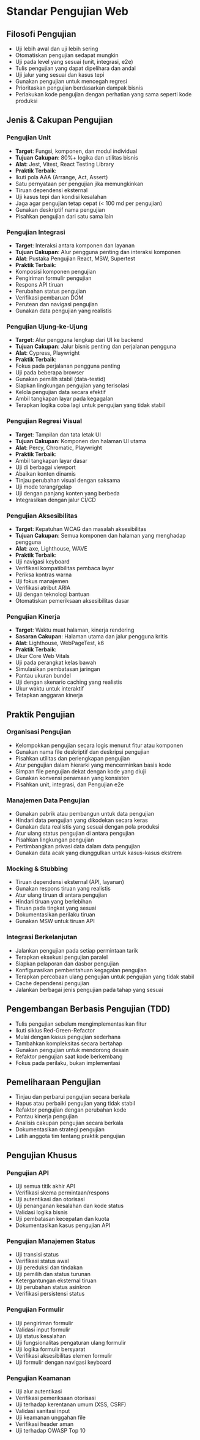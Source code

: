 # Standar Pengujian Web 

## Filosofi Pengujian 

- Uji lebih awal dan uji lebih sering 
- Otomatiskan pengujian sedapat mungkin 
- Uji pada level yang sesuai (unit, integrasi, e2e) 
- Tulis pengujian yang dapat dipelihara dan andal 
- Uji jalur yang sesuai dan kasus tepi 
- Gunakan pengujian untuk mencegah regresi 
- Prioritaskan pengujian berdasarkan dampak bisnis 
- Perlakukan kode pengujian dengan perhatian yang sama seperti kode produksi 

## Jenis & Cakupan Pengujian 

### Pengujian Unit 

- **Target**: Fungsi, komponen, dan modul individual 
- **Tujuan Cakupan**: 80%+ logika dan utilitas bisnis 
- **Alat**: Jest, Vitest, React Testing Library 
- **Praktik Terbaik**: 
- Ikuti pola AAA (Arrange, Act, Assert) 
- Satu pernyataan per pengujian jika memungkinkan 
- Tiruan dependensi eksternal 
- Uji kasus tepi dan kondisi kesalahan 
- Jaga agar pengujian tetap cepat (< 100 md per pengujian) 
- Gunakan deskriptif nama pengujian 
- Pisahkan pengujian dari satu sama lain 

### Pengujian Integrasi 

- **Target**: Interaksi antara komponen dan layanan 
- **Tujuan Cakupan**: Alur pengguna penting dan interaksi komponen 
- **Alat**: Pustaka Pengujian React, MSW, Supertest 
- **Praktik Terbaik**: 
- Komposisi komponen pengujian 
- Pengiriman formulir pengujian 
- Respons API tiruan 
- Perubahan status pengujian 
- Verifikasi pembaruan DOM 
- Perutean dan navigasi pengujian 
- Gunakan data pengujian yang realistis 

### Pengujian Ujung-ke-Ujung 

- **Target**: Alur pengguna lengkap dari UI ke backend 
- **Tujuan Cakupan**: Jalur bisnis penting dan perjalanan pengguna 
- **Alat**: Cypress, Playwright 
- **Praktik Terbaik**: 
- Fokus pada perjalanan pengguna penting 
- Uji pada beberapa browser 
- Gunakan pemilih stabil (data-testid) 
- Siapkan lingkungan pengujian yang terisolasi 
- Kelola pengujian data secara efektif 
- Ambil tangkapan layar pada kegagalan 
- Terapkan logika coba lagi untuk pengujian yang tidak stabil 

### Pengujian Regresi Visual 

- **Target**: Tampilan dan tata letak UI 
- **Tujuan Cakupan**: Komponen dan halaman UI utama 
- **Alat**: Percy, Chromatic, Playwright 
- **Praktik Terbaik**: 
- Ambil tangkapan layar dasar 
- Uji di berbagai viewport 
- Abaikan konten dinamis 
- Tinjau perubahan visual dengan saksama 
- Uji mode terang/gelap 
- Uji dengan panjang konten yang berbeda 
- Integrasikan dengan jalur CI/CD 

### Pengujian Aksesibilitas 

- **Target**: Kepatuhan WCAG dan masalah aksesibilitas 
- **Tujuan Cakupan**: Semua komponen dan halaman yang menghadap pengguna 
- **Alat**: axe, Lighthouse, WAVE 
- **Praktik Terbaik**: 
- Uji navigasi keyboard 
- Verifikasi kompatibilitas pembaca layar 
- Periksa kontras warna 
- Uji fokus manajemen 
- Verifikasi atribut ARIA 
- Uji dengan teknologi bantuan 
- Otomatiskan pemeriksaan aksesibilitas dasar 

### Pengujian Kinerja 

- **Target**: Waktu muat halaman, kinerja rendering 
- **Sasaran Cakupan**: Halaman utama dan jalur pengguna kritis 
- **Alat**: Lighthouse, WebPageTest, k6 
- **Praktik Terbaik**: 
- Ukur Core Web Vitals 
- Uji pada perangkat kelas bawah 
- Simulasikan pembatasan jaringan 
- Pantau ukuran bundel 
- Uji dengan skenario caching yang realistis 
- Ukur waktu untuk interaktif 
- Tetapkan anggaran kinerja 

## Praktik Pengujian 

### Organisasi Pengujian 

- Kelompokkan pengujian secara logis menurut fitur atau komponen 
- Gunakan nama file deskriptif dan deskripsi pengujian 
- Pisahkan utilitas dan perlengkapan pengujian 
- Atur pengujian dalam hierarki yang mencerminkan basis kode 
- Simpan file pengujian dekat dengan kode yang diuji 
- Gunakan konvensi penamaan yang konsisten 
- Pisahkan unit, integrasi, dan Pengujian e2e 

### Manajemen Data Pengujian 

- Gunakan pabrik atau pembangun untuk data pengujian 
- Hindari data pengujian yang dikodekan secara keras 
- Gunakan data realistis yang sesuai dengan pola produksi 
- Atur ulang status pengujian di antara pengujian 
- Pisahkan lingkungan pengujian 
- Pertimbangkan privasi data dalam data pengujian 
- Gunakan data acak yang diunggulkan untuk kasus-kasus ekstrem 

### Mocking & Stubbing 

- Tiruan dependensi eksternal (API, layanan) 
- Gunakan respons tiruan yang realistis 
- Atur ulang tiruan di antara pengujian 
- Hindari tiruan yang berlebihan 
- Tiruan pada tingkat yang sesuai 
- Dokumentasikan perilaku tiruan 
- Gunakan MSW untuk tiruan API 

### Integrasi Berkelanjutan 

- Jalankan pengujian pada setiap permintaan tarik 
- Terapkan eksekusi pengujian paralel 
- Siapkan pelaporan dan dasbor pengujian 
- Konfigurasikan pemberitahuan kegagalan pengujian 
- Terapkan percobaan ulang pengujian untuk pengujian yang tidak stabil 
- Cache dependensi pengujian 
- Jalankan berbagai jenis pengujian pada tahap yang sesuai 

## Pengembangan Berbasis Pengujian (TDD) 

- Tulis pengujian sebelum mengimplementasikan fitur 
- Ikuti siklus Red-Green-Refactor 
- Mulai dengan kasus pengujian sederhana 
- Tambahkan kompleksitas secara bertahap 
- Gunakan pengujian untuk mendorong desain 
- Refaktor pengujian saat kode berkembang 
- Fokus pada perilaku, bukan implementasi 

## Pemeliharaan Pengujian 

- Tinjau dan perbarui pengujian secara berkala 
- Hapus atau perbaiki pengujian yang tidak stabil 
- Refaktor pengujian dengan perubahan kode 
- Pantau kinerja pengujian 
- Analisis cakupan pengujian secara berkala 
- Dokumentasikan strategi pengujian 
- Latih anggota tim tentang praktik pengujian 

## Pengujian Khusus 

### Pengujian API 

- Uji semua titik akhir API 
- Verifikasi skema permintaan/respons 
- Uji autentikasi dan otorisasi 
- Uji penanganan kesalahan dan kode status 
- Validasi logika bisnis 
- Uji pembatasan kecepatan dan kuota 
- Dokumentasikan kasus pengujian API 

### Pengujian Manajemen Status 

- Uji transisi status 
- Verifikasi status awal 
- Uji pereduksi dan tindakan 
- Uji pemilih dan status turunan 
- Ketergantungan eksternal tiruan 
- Uji perubahan status asinkron 
- Verifikasi persistensi status 

### Pengujian Formulir 

- Uji pengiriman formulir 
- Validasi input formulir 
- Uji status kesalahan 
- Uji fungsionalitas pengaturan ulang formulir 
- Uji logika formulir bersyarat 
- Verifikasi aksesibilitas elemen formulir 
- Uji formulir dengan navigasi keyboard 

### Pengujian Keamanan 

- Uji alur autentikasi 
- Verifikasi pemeriksaan otorisasi 
- Uji terhadap kerentanan umum (XSS, CSRF) 
- Validasi sanitasi input 
- Uji keamanan unggahan file 
- Verifikasi header aman 
- Uji terhadap OWASP Top 10